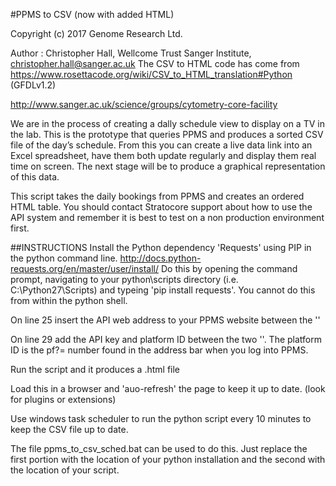 #PPMS to CSV (now with added HTML)
 
Copyright (c) 2017 Genome Research Ltd.

Author : Christopher Hall, Wellcome Trust Sanger Institute, christopher.hall@sanger.ac.uk
The CSV to HTML code has come from https://www.rosettacode.org/wiki/CSV_to_HTML_translation#Python (GFDLv1.2)

http://www.sanger.ac.uk/science/groups/cytometry-core-facility

We are in the process of creating a dally schedule view to display on a TV in the lab.  This is the prototype that queries PPMS and produces a sorted CSV file of the day’s schedule.  From this you can create a live data link into an Excel spreadsheet, have them both update regularly and display them real time on screen.  The next stage will be to produce a graphical representation of this data.

This script takes the daily bookings from PPMS and creates an ordered HTML table.
You should contact Stratocore support about how to use the API system and remember it is best to test on a non production environment first.

##INSTRUCTIONS
Install the Python dependency 'Requests' using PIP in the python command line.  http://docs.python-requests.org/en/master/user/install/  Do this by opening the command prompt, navigating to your python\scripts directory (i.e. C:\Python27\Scripts) and typeing 'pip install requests'.  You cannot do this from within the python shell.

On line 25 insert the API web address to your PPMS website between the ''

On line 29 add the API key and platform ID between the two ''.  The platform ID is the pf?= number found in the address bar when you log into PPMS.

Run the script and it produces a .html file

Load this in a browser and 'auo-refresh' the page to keep it up to date.  (look for plugins or extensions)

Use windows task scheduler to run the python script every 10 minutes to keep the CSV file up to date.

The file ppms_to_csv_sched.bat can be used to do this.  Just replace the first portion with the location of your python installation and the second with the location of your script.

